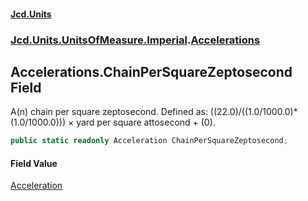 #### [Jcd.Units](index.md 'index')
### [Jcd.Units.UnitsOfMeasure.Imperial](Jcd.Units.UnitsOfMeasure.Imperial.md 'Jcd.Units.UnitsOfMeasure.Imperial').[Accelerations](Accelerations.md 'Jcd.Units.UnitsOfMeasure.Imperial.Accelerations')

## Accelerations.ChainPerSquareZeptosecond Field

A(n) chain per square zeptosecond. Defined as: ((22.0)/((1.0/1000.0)*(1.0/1000.0))) × yard per square attosecond + (0).

```csharp
public static readonly Acceleration ChainPerSquareZeptosecond;
```

#### Field Value
[Acceleration](Acceleration.md 'Jcd.Units.UnitTypes.Acceleration')